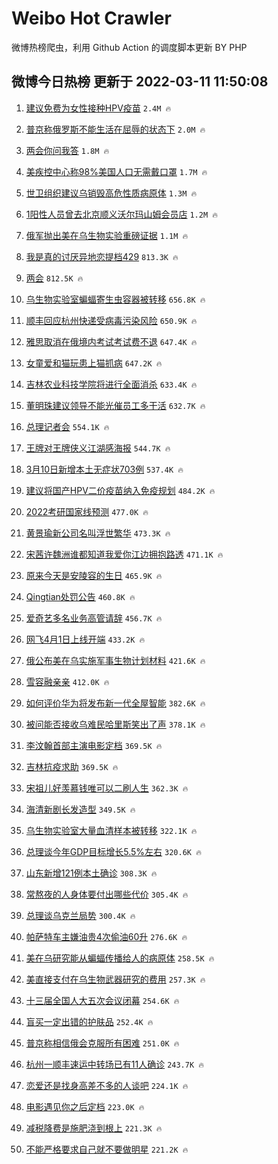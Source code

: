 # Weibo Hot Crawler 



微博热榜爬虫，利用 Github Action 的调度脚本更新 BY PHP 


## 微博今日热榜 更新于 2022-03-11 11:50:08 
1. [建议免费为女性接种HPV疫苗](https://s.weibo.com/weibo?q=%23%E5%BB%BA%E8%AE%AE%E5%85%8D%E8%B4%B9%E4%B8%BA%E5%A5%B3%E6%80%A7%E6%8E%A5%E7%A7%8DHPV%E7%96%AB%E8%8B%97%23&Refer=top) `2.4M 🔥` 

1. [普京称俄罗斯不能生活在屈辱的状态下](https://s.weibo.com/weibo?q=%23%E6%99%AE%E4%BA%AC%E7%A7%B0%E4%BF%84%E7%BD%97%E6%96%AF%E4%B8%8D%E8%83%BD%E7%94%9F%E6%B4%BB%E5%9C%A8%E5%B1%88%E8%BE%B1%E7%9A%84%E7%8A%B6%E6%80%81%E4%B8%8B%23&Refer=top) `2.0M 🔥` 

1. [两会你问我答](https://s.weibo.com/weibo?q=%23%E4%B8%A4%E4%BC%9A%E4%BD%A0%E9%97%AE%E6%88%91%E7%AD%94%23&Refer=top) `1.8M 🔥` 

1. [美疾控中心称98%美国人口无需戴口罩](https://s.weibo.com/weibo?q=%23%E7%BE%8E%E7%96%BE%E6%8E%A7%E4%B8%AD%E5%BF%83%E7%A7%B098%25%E7%BE%8E%E5%9B%BD%E4%BA%BA%E5%8F%A3%E6%97%A0%E9%9C%80%E6%88%B4%E5%8F%A3%E7%BD%A9%23&Refer=top) `1.7M 🔥` 

1. [世卫组织建议乌销毁高危性质病原体](https://s.weibo.com/weibo?q=%23%E4%B8%96%E5%8D%AB%E7%BB%84%E7%BB%87%E5%BB%BA%E8%AE%AE%E4%B9%8C%E9%94%80%E6%AF%81%E9%AB%98%E5%8D%B1%E6%80%A7%E8%B4%A8%E7%97%85%E5%8E%9F%E4%BD%93%23&Refer=top) `1.3M 🔥` 

1. [1阳性人员曾去北京顺义沃尔玛山姆会员店](https://s.weibo.com/weibo?q=%231%E9%98%B3%E6%80%A7%E4%BA%BA%E5%91%98%E6%9B%BE%E5%8E%BB%E5%8C%97%E4%BA%AC%E9%A1%BA%E4%B9%89%E6%B2%83%E5%B0%94%E7%8E%9B%E5%B1%B1%E5%A7%86%E4%BC%9A%E5%91%98%E5%BA%97%23&Refer=top) `1.2M 🔥` 

1. [俄军抛出美在乌生物实验重磅证据](https://s.weibo.com/weibo?q=%23%E4%BF%84%E5%86%9B%E6%8A%9B%E5%87%BA%E7%BE%8E%E5%9C%A8%E4%B9%8C%E7%94%9F%E7%89%A9%E5%AE%9E%E9%AA%8C%E9%87%8D%E7%A3%85%E8%AF%81%E6%8D%AE%23&Refer=top) `1.1M 🔥` 

1. [我是真的讨厌异地恋提档429](https://s.weibo.com/weibo?q=%23%E6%88%91%E6%98%AF%E7%9C%9F%E7%9A%84%E8%AE%A8%E5%8E%8C%E5%BC%82%E5%9C%B0%E6%81%8B%E6%8F%90%E6%A1%A3429%23&Refer=top) `813.3K 🔥` 

1. [两会](https://s.weibo.com/weibo?q=%23%E4%B8%A4%E4%BC%9A%23&Refer=top) `812.5K 🔥` 

1. [乌生物实验室蝙蝠寄生虫容器被转移](https://s.weibo.com/weibo?q=%23%E4%B9%8C%E7%94%9F%E7%89%A9%E5%AE%9E%E9%AA%8C%E5%AE%A4%E8%9D%99%E8%9D%A0%E5%AF%84%E7%94%9F%E8%99%AB%E5%AE%B9%E5%99%A8%E8%A2%AB%E8%BD%AC%E7%A7%BB%23&Refer=top) `656.8K 🔥` 

1. [顺丰回应杭州快递受病毒污染风险](https://s.weibo.com/weibo?q=%23%E9%A1%BA%E4%B8%B0%E5%9B%9E%E5%BA%94%E6%9D%AD%E5%B7%9E%E5%BF%AB%E9%80%92%E5%8F%97%E7%97%85%E6%AF%92%E6%B1%A1%E6%9F%93%E9%A3%8E%E9%99%A9%23&Refer=top) `650.9K 🔥` 

1. [雅思取消在俄境内考试考试费不退](https://s.weibo.com/weibo?q=%23%E9%9B%85%E6%80%9D%E5%8F%96%E6%B6%88%E5%9C%A8%E4%BF%84%E5%A2%83%E5%86%85%E8%80%83%E8%AF%95%E8%80%83%E8%AF%95%E8%B4%B9%E4%B8%8D%E9%80%80%23&Refer=top) `647.4K 🔥` 

1. [女童爱和猫玩患上猫抓病](https://s.weibo.com/weibo?q=%23%E5%A5%B3%E7%AB%A5%E7%88%B1%E5%92%8C%E7%8C%AB%E7%8E%A9%E6%82%A3%E4%B8%8A%E7%8C%AB%E6%8A%93%E7%97%85%23&Refer=top) `647.2K 🔥` 

1. [吉林农业科技学院将进行全面消杀](https://s.weibo.com/weibo?q=%23%E5%90%89%E6%9E%97%E5%86%9C%E4%B8%9A%E7%A7%91%E6%8A%80%E5%AD%A6%E9%99%A2%E5%B0%86%E8%BF%9B%E8%A1%8C%E5%85%A8%E9%9D%A2%E6%B6%88%E6%9D%80%23&Refer=top) `633.4K 🔥` 

1. [董明珠建议领导不能光催员工多干活](https://s.weibo.com/weibo?q=%23%E8%91%A3%E6%98%8E%E7%8F%A0%E5%BB%BA%E8%AE%AE%E9%A2%86%E5%AF%BC%E4%B8%8D%E8%83%BD%E5%85%89%E5%82%AC%E5%91%98%E5%B7%A5%E5%A4%9A%E5%B9%B2%E6%B4%BB%23&Refer=top) `632.7K 🔥` 

1. [总理记者会](https://s.weibo.com/weibo?q=%23%E6%80%BB%E7%90%86%E8%AE%B0%E8%80%85%E4%BC%9A%23&Refer=top) `554.1K 🔥` 

1. [王牌对王牌侠义江湖感海报](https://s.weibo.com/weibo?q=%23%E7%8E%8B%E7%89%8C%E5%AF%B9%E7%8E%8B%E7%89%8C%E4%BE%A0%E4%B9%89%E6%B1%9F%E6%B9%96%E6%84%9F%E6%B5%B7%E6%8A%A5%23&Refer=top) `544.7K 🔥` 

1. [3月10日新增本土无症状703例](https://s.weibo.com/weibo?q=%233%E6%9C%8810%E6%97%A5%E6%96%B0%E5%A2%9E%E6%9C%AC%E5%9C%9F%E6%97%A0%E7%97%87%E7%8A%B6703%E4%BE%8B%23&Refer=top) `537.4K 🔥` 

1. [建议将国产HPV二价疫苗纳入免疫规划](https://s.weibo.com/weibo?q=%23%E5%BB%BA%E8%AE%AE%E5%B0%86%E5%9B%BD%E4%BA%A7HPV%E4%BA%8C%E4%BB%B7%E7%96%AB%E8%8B%97%E7%BA%B3%E5%85%A5%E5%85%8D%E7%96%AB%E8%A7%84%E5%88%92%23&Refer=top) `484.2K 🔥` 

1. [2022考研国家线预测](https://s.weibo.com/weibo?q=2022%E8%80%83%E7%A0%94%E5%9B%BD%E5%AE%B6%E7%BA%BF%E9%A2%84%E6%B5%8B&Refer=top) `477.0K 🔥` 

1. [黄景瑜新公司名叫浮世繁华](https://s.weibo.com/weibo?q=%23%E9%BB%84%E6%99%AF%E7%91%9C%E6%96%B0%E5%85%AC%E5%8F%B8%E5%90%8D%E5%8F%AB%E6%B5%AE%E4%B8%96%E7%B9%81%E5%8D%8E%23&Refer=top) `473.3K 🔥` 

1. [宋茜许魏洲谁都知道我爱你江边拥抱路透](https://s.weibo.com/weibo?q=%23%E5%AE%8B%E8%8C%9C%E8%AE%B8%E9%AD%8F%E6%B4%B2%E8%B0%81%E9%83%BD%E7%9F%A5%E9%81%93%E6%88%91%E7%88%B1%E4%BD%A0%E6%B1%9F%E8%BE%B9%E6%8B%A5%E6%8A%B1%E8%B7%AF%E9%80%8F%23&Refer=top) `471.1K 🔥` 

1. [原来今天是安陵容的生日](https://s.weibo.com/weibo?q=%23%E5%8E%9F%E6%9D%A5%E4%BB%8A%E5%A4%A9%E6%98%AF%E5%AE%89%E9%99%B5%E5%AE%B9%E7%9A%84%E7%94%9F%E6%97%A5%23&Refer=top) `465.9K 🔥` 

1. [Qingtian处罚公告](https://s.weibo.com/weibo?q=%23Qingtian%E5%A4%84%E7%BD%9A%E5%85%AC%E5%91%8A%23&Refer=top) `460.8K 🔥` 

1. [爱奇艺多名业务高管请辞](https://s.weibo.com/weibo?q=%23%E7%88%B1%E5%A5%87%E8%89%BA%E5%A4%9A%E5%90%8D%E4%B8%9A%E5%8A%A1%E9%AB%98%E7%AE%A1%E8%AF%B7%E8%BE%9E%23&Refer=top) `456.7K 🔥` 

1. [网飞4月1日上线开端](https://s.weibo.com/weibo?q=%23%E7%BD%91%E9%A3%9E4%E6%9C%881%E6%97%A5%E4%B8%8A%E7%BA%BF%E5%BC%80%E7%AB%AF%23&Refer=top) `433.2K 🔥` 

1. [俄公布美在乌实施军事生物计划材料](https://s.weibo.com/weibo?q=%23%E4%BF%84%E5%85%AC%E5%B8%83%E7%BE%8E%E5%9C%A8%E4%B9%8C%E5%AE%9E%E6%96%BD%E5%86%9B%E4%BA%8B%E7%94%9F%E7%89%A9%E8%AE%A1%E5%88%92%E6%9D%90%E6%96%99%23&Refer=top) `421.6K 🔥` 

1. [雪容融亲亲](https://s.weibo.com/weibo?q=%23%E9%9B%AA%E5%AE%B9%E8%9E%8D%E4%BA%B2%E4%BA%B2%23&Refer=top) `412.0K 🔥` 

1. [如何评价华为将发布新一代全屋智能](https://s.weibo.com/weibo?q=%23%E5%A6%82%E4%BD%95%E8%AF%84%E4%BB%B7%E5%8D%8E%E4%B8%BA%E5%B0%86%E5%8F%91%E5%B8%83%E6%96%B0%E4%B8%80%E4%BB%A3%E5%85%A8%E5%B1%8B%E6%99%BA%E8%83%BD%23&Refer=top) `382.6K 🔥` 

1. [被问能否接收乌难民哈里斯笑出了声](https://s.weibo.com/weibo?q=%23%E8%A2%AB%E9%97%AE%E8%83%BD%E5%90%A6%E6%8E%A5%E6%94%B6%E4%B9%8C%E9%9A%BE%E6%B0%91%E5%93%88%E9%87%8C%E6%96%AF%E7%AC%91%E5%87%BA%E4%BA%86%E5%A3%B0%23&Refer=top) `378.1K 🔥` 

1. [李汶翰首部主演电影定档](https://s.weibo.com/weibo?q=%23%E6%9D%8E%E6%B1%B6%E7%BF%B0%E9%A6%96%E9%83%A8%E4%B8%BB%E6%BC%94%E7%94%B5%E5%BD%B1%E5%AE%9A%E6%A1%A3%23&Refer=top) `369.5K 🔥` 

1. [吉林抗疫求助](https://s.weibo.com/weibo?q=%23%E5%90%89%E6%9E%97%E6%8A%97%E7%96%AB%E6%B1%82%E5%8A%A9%23&Refer=top) `369.5K 🔥` 

1. [宋祖儿好羡慕钱唯可以二刷人生](https://s.weibo.com/weibo?q=%23%E5%AE%8B%E7%A5%96%E5%84%BF%E5%A5%BD%E7%BE%A1%E6%85%95%E9%92%B1%E5%94%AF%E5%8F%AF%E4%BB%A5%E4%BA%8C%E5%88%B7%E4%BA%BA%E7%94%9F%23&Refer=top) `362.3K 🔥` 

1. [海清新剧长发造型](https://s.weibo.com/weibo?q=%E6%B5%B7%E6%B8%85%E6%96%B0%E5%89%A7%E9%95%BF%E5%8F%91%E9%80%A0%E5%9E%8B&Refer=top) `349.5K 🔥` 

1. [乌生物实验室大量血清样本被转移](https://s.weibo.com/weibo?q=%23%E4%B9%8C%E7%94%9F%E7%89%A9%E5%AE%9E%E9%AA%8C%E5%AE%A4%E5%A4%A7%E9%87%8F%E8%A1%80%E6%B8%85%E6%A0%B7%E6%9C%AC%E8%A2%AB%E8%BD%AC%E7%A7%BB%23&Refer=top) `322.1K 🔥` 

1. [总理谈今年GDP目标增长5.5%左右](https://s.weibo.com/weibo?q=%23%E6%80%BB%E7%90%86%E8%B0%88%E4%BB%8A%E5%B9%B4GDP%E7%9B%AE%E6%A0%87%E5%A2%9E%E9%95%BF5.5%25%E5%B7%A6%E5%8F%B3%23&Refer=top) `320.6K 🔥` 

1. [山东新增121例本土确诊](https://s.weibo.com/weibo?q=%23%E5%B1%B1%E4%B8%9C%E6%96%B0%E5%A2%9E121%E4%BE%8B%E6%9C%AC%E5%9C%9F%E7%A1%AE%E8%AF%8A%23&Refer=top) `308.3K 🔥` 

1. [常熬夜的人身体要付出哪些代价](https://s.weibo.com/weibo?q=%23%E5%B8%B8%E7%86%AC%E5%A4%9C%E7%9A%84%E4%BA%BA%E8%BA%AB%E4%BD%93%E8%A6%81%E4%BB%98%E5%87%BA%E5%93%AA%E4%BA%9B%E4%BB%A3%E4%BB%B7%23&Refer=top) `305.4K 🔥` 

1. [总理谈乌克兰局势](https://s.weibo.com/weibo?q=%23%E6%80%BB%E7%90%86%E8%B0%88%E4%B9%8C%E5%85%8B%E5%85%B0%E5%B1%80%E5%8A%BF%23&Refer=top) `300.4K 🔥` 

1. [帕萨特车主嫌油贵4次偷油60升](https://s.weibo.com/weibo?q=%23%E5%B8%95%E8%90%A8%E7%89%B9%E8%BD%A6%E4%B8%BB%E5%AB%8C%E6%B2%B9%E8%B4%B54%E6%AC%A1%E5%81%B7%E6%B2%B960%E5%8D%87%23&Refer=top) `276.6K 🔥` 

1. [美在乌研究能从蝙蝠传播给人的病原体](https://s.weibo.com/weibo?q=%23%E7%BE%8E%E5%9C%A8%E4%B9%8C%E7%A0%94%E7%A9%B6%E8%83%BD%E4%BB%8E%E8%9D%99%E8%9D%A0%E4%BC%A0%E6%92%AD%E7%BB%99%E4%BA%BA%E7%9A%84%E7%97%85%E5%8E%9F%E4%BD%93%23&Refer=top) `258.5K 🔥` 

1. [美直接支付在乌生物武器研究的费用](https://s.weibo.com/weibo?q=%23%E7%BE%8E%E7%9B%B4%E6%8E%A5%E6%94%AF%E4%BB%98%E5%9C%A8%E4%B9%8C%E7%94%9F%E7%89%A9%E6%AD%A6%E5%99%A8%E7%A0%94%E7%A9%B6%E7%9A%84%E8%B4%B9%E7%94%A8%23&Refer=top) `257.3K 🔥` 

1. [十三届全国人大五次会议闭幕](https://s.weibo.com/weibo?q=%23%E5%8D%81%E4%B8%89%E5%B1%8A%E5%85%A8%E5%9B%BD%E4%BA%BA%E5%A4%A7%E4%BA%94%E6%AC%A1%E4%BC%9A%E8%AE%AE%E9%97%AD%E5%B9%95%23&Refer=top) `254.6K 🔥` 

1. [盲买一定出错的护肤品](https://s.weibo.com/weibo?q=%23%E7%9B%B2%E4%B9%B0%E4%B8%80%E5%AE%9A%E5%87%BA%E9%94%99%E7%9A%84%E6%8A%A4%E8%82%A4%E5%93%81%23&Refer=top) `252.4K 🔥` 

1. [普京称相信俄会克服所有困难](https://s.weibo.com/weibo?q=%23%E6%99%AE%E4%BA%AC%E7%A7%B0%E7%9B%B8%E4%BF%A1%E4%BF%84%E4%BC%9A%E5%85%8B%E6%9C%8D%E6%89%80%E6%9C%89%E5%9B%B0%E9%9A%BE%23&Refer=top) `251.0K 🔥` 

1. [杭州一顺丰速运中转场已有11人确诊](https://s.weibo.com/weibo?q=%23%E6%9D%AD%E5%B7%9E%E4%B8%80%E9%A1%BA%E4%B8%B0%E9%80%9F%E8%BF%90%E4%B8%AD%E8%BD%AC%E5%9C%BA%E5%B7%B2%E6%9C%8911%E4%BA%BA%E7%A1%AE%E8%AF%8A%23&Refer=top) `243.7K 🔥` 

1. [恋爱还是找身高差不多的人谈吧](https://s.weibo.com/weibo?q=%23%E6%81%8B%E7%88%B1%E8%BF%98%E6%98%AF%E6%89%BE%E8%BA%AB%E9%AB%98%E5%B7%AE%E4%B8%8D%E5%A4%9A%E7%9A%84%E4%BA%BA%E8%B0%88%E5%90%A7%23&Refer=top) `224.1K 🔥` 

1. [电影遇见你之后定档](https://s.weibo.com/weibo?q=%23%E7%94%B5%E5%BD%B1%E9%81%87%E8%A7%81%E4%BD%A0%E4%B9%8B%E5%90%8E%E5%AE%9A%E6%A1%A3%23&Refer=top) `223.0K 🔥` 

1. [减税降费是施肥浇到根上](https://s.weibo.com/weibo?q=%23%E5%87%8F%E7%A8%8E%E9%99%8D%E8%B4%B9%E6%98%AF%E6%96%BD%E8%82%A5%E6%B5%87%E5%88%B0%E6%A0%B9%E4%B8%8A%23&Refer=top) `221.3K 🔥` 

1. [不能严格要求自己就不要做明星](https://s.weibo.com/weibo?q=%23%E4%B8%8D%E8%83%BD%E4%B8%A5%E6%A0%BC%E8%A6%81%E6%B1%82%E8%87%AA%E5%B7%B1%E5%B0%B1%E4%B8%8D%E8%A6%81%E5%81%9A%E6%98%8E%E6%98%9F%23&Refer=top) `221.2K 🔥` 

